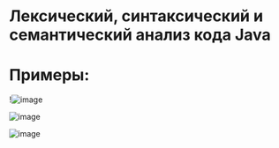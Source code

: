 # Лексический, синтаксический и семантический анализ кода Java

# Примеры:

!![image](https://github.com/SergeiP-JS/MyCompiler/assets/73941080/1e777b10-0760-4b1c-9f07-4badac675e5c)


![image](https://github.com/SergeiP-JS/MyCompiler/assets/73941080/8e390f98-9ec4-4a5b-a78d-7d04e864bbb9)


![image](https://github.com/SergeiP-JS/MyCompiler/assets/73941080/af477f48-1b9d-4250-9ca0-5220c63cf612)
